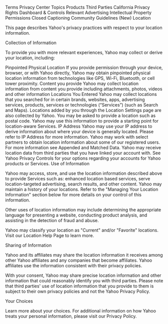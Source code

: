 Terms
Privacy Center
Topics
Products
Third Parties
California Privacy Rights
Dashboard & Controls
Relevant Advertising
Intellectual Property
Permissions
Closed Captioning
Community Guidelines (New)
Location

This page describes Yahoo's privacy practices with respect to your location information.

Collection of Information

To provide you with more relevant experiences, Yahoo may collect or derive your location, including:

Pinpointed Physical Location
If you provide permission through your device, browser, or with Yahoo directly, Yahoo may obtain pinpointed physical location information from technologies like GPS, Wi-Fi, Bluetooth, or cell tower proximity.
Content you provide
Yahoo may collect location information from content you provide including attachments, photos, videos and other information
Locations You Entered
Yahoo may collect locations that you searched for in certain brands, websites, apps, advertising services, products, services or technologies (“Services”) (such as Search and Maps).
Locations added by you through the Location Settings page are also collected by Yahoo.
You may be asked to provide a location such as postal code. Yahoo may use this information to provide a starting point for location-aware Services.
IP Address
Yahoo may use your IP address to derive information about where your device is generally located. Please refer to IP Address for more information.
Yahoo may work with select partners to obtain location information about some of our registered users. For more information see Appended and Matched Data.
Yahoo may receive location data from third parties that you have linked your account with. See Yahoo Privacy Controls for your options regarding your accounts for Yahoo products or Services.
Use of Information

Yahoo may access, store, and use the location information described above to provide Services such as: enhanced location based services, serve location-targeted advertising, search results, and other content. Yahoo may maintain a history of your locations. Refer to the "Managing Your Location Information" section below for more details on your control of this information.

Other uses of location information may include determining the appropriate language for presenting a website, conducting product analysis, and assisting in the detection of fraud and abuse.

Yahoo may classify your location as "Current" and/or "Favorite" locations. Visit our Location Help Page to learn more.

Sharing of Information

Yahoo and its affiliates may share the location information it receives among other Yahoo affiliates and any companies that become affiliates. Yahoo affiliates use the information consistent with their privacy policies.

With your consent, Yahoo may share precise location information and other information that could reasonably identify you with third parties. Please note that third parties' use of location information that you provide to them is subject to their own privacy policies and not the Yahoo Privacy Policy.

Your Choices

Learn more about your choices.
For additional information on how Yahoo treats your personal information, please visit our Privacy Policy.